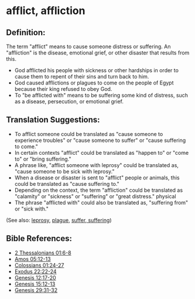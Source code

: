 # afflict, affliction #

## Definition: ##

The term "afflict" means to cause someone distress or suffering. An "affliction" is the disease, emotional grief, or other disaster that results from this.

* God afflicted his people with sickness or other hardships in order to cause them to repent of their sins and turn back to him.
* God caused afflictions or plagues to come on the people of Egypt because their king refused to obey God.
* To "be afflicted with" means to be suffering some kind of distress, such as a disease, persecution, or emotional grief.

## Translation Suggestions: ##

* To afflict someone could be translated as "cause someone to experience troubles" or "cause someone to suffer" or "cause suffering to come."
* In certain contexts "afflict" could be translated as "happen to" or "come to" or "bring suffering."
* A phrase like, "afflict someone with leprosy" could be translated as, "cause someone to be sick with leprosy."
* When a disease or disaster is sent to "afflict" people or animals, this could be translated as "cause suffering to."
* Depending on the context, the term "affliction" could be translated as "calamity" or "sickness" or "suffering" or "great distress." physical
* The phrase "afflicted with" could also be translated as, "suffering from" or "sick with."

(See also: [leprosy](../other/leprosy.md), [plague](../other/plague.md), [suffer, suffering](../kt/suffer.md))

## Bible References: ##

* [2 Thessalonians 01:6-8](https://door43.org/en/bible/notes/2th/01/06)
* [Amos 05:12-13](https://door43.org/en/bible/notes/amo/05/12)
* [Colossians 01:24-27](https://door43.org/en/bible/notes/col/01/24)
* [Exodus 22:22-24](https://door43.org/en/bible/notes/exo/22/22)
* [Genesis 12:17-20](https://door43.org/en/bible/notes/gen/12/17)
* [Genesis 15:12-13](https://door43.org/en/bible/notes/gen/15/12)
* [Genesis 29:31-32](https://door43.org/en/bible/notes/gen/29/31)

